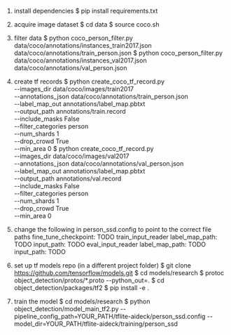 1. install dependencies
$ pip install requirements.txt

2. acquire image dataset
$ cd data
$ source coco.sh

3. filter data
$ python coco_person_filter.py data/coco/annotations/instances_train2017.json data/coco/annotations/train_person.json
$ python coco_person_filter.py data/coco/annotations/instances_val2017.json   data/coco/annotations/val_person.json


4. create tf records
$  python create_coco_tf_record.py \
    --images_dir data/coco/images/train2017 \
    --annotations_json data/coco/annotations/train_person.json \
    --label_map_out annotations/label_map.pbtxt \
    --output_path annotations/train.record \
    --include_masks False \
    --filter_categories person \
    --num_shards 1 \
    --drop_crowd True \
    --min_area 0
$  python create_coco_tf_record.py \
    --images_dir data/coco/images/val2017 \
    --annotations_json data/coco/annotations/val_person.json \
    --label_map_out annotations/label_map.pbtxt \
    --output_path annotations/val.record \
    --include_masks False \
    --filter_categories person \
    --num_shards 1 \
    --drop_crowd True \
    --min_area 0

6. change the following in person_ssd.config to point to the correct file paths
fine_tune_checkpoint: TODO
train_input_reader
    label_map_path: TODO
    input_path: TODO
eval_input_reader
    label_map_path: TODO
    input_path: TODO

5. set up tf models repo
(in a different project folder)
$ git clone https://github.com/tensorflow/models.git
$ cd models/research
$ protoc object_detection/protos/*.proto --python_out=.
$ cd object_detection/packages/tf2
$ pip install -e .

6. train the model
$ cd models/research
$ python object_detection/model_main_tf2.py   --pipeline_config_path=YOUR_PATH/tflite-aideck/person_ssd.config   --model_dir=YOUR_PATH/tflite-aideck/training/person_ssd